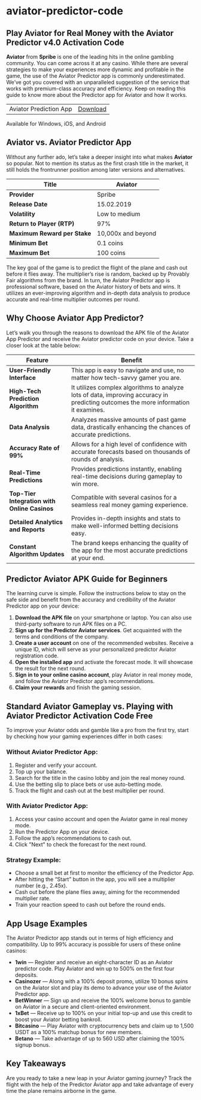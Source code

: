 # aviator-predictor-code
## Play Aviator for Real Money with the Aviator Predictor v4.0 Activation Code

**Aviator** from **Spribe** is one of the leading hits in the online gambling community. You can come across it at any casino. While there are several strategies to make your experiences more dynamic and profitable in the game, the use of the Aviator Predictor app is commonly underestimated. We’ve got you covered with an unparalleled suggestion of the service that works with premium-class accuracy and efficiency. Keep on reading this guide to know more about the Predictor app for Aviator and how it works.

<table>
    <tr>
        <td>Aviator Prediction App</td>
        <td><a href="https://predict-aviator.com/">Download</a></td>
    </tr>
</table>

<div class="info">
    Available for Windows, iOS, and Android
</div>


## Aviator vs. Aviator Predictor App

Without any further ado, let’s take a deeper insight into what makes **Aviator** so popular. Not to mention its status as the first crash title in the market, it still holds the frontrunner position among later versions and alternatives.

| Title       | Aviator             |
|-------------|---------------------|
| **Provider**| Spribe              |
| **Release Date** | 15.02.2019    |
| **Volatility**   | Low to medium  |
| **Return to Player (RTP)** | 97% |
| **Maximum Reward per Stake** | 10,000x and beyond |
| **Minimum Bet** | 0.1 coins      |
| **Maximum Bet** | 100 coins      |

The key goal of the game is to predict the flight of the plane and cash out before it flies away. The multiplier’s rise is random, backed up by Provably Fair algorithms from the brand. In turn, the Aviator Predictor app is professional software, based on the Aviator history of bets and wins. It utilizes an ever-improving algorithm and in-depth data analysis to produce accurate and real-time multiplier outcomes per round.

## Why Choose Aviator App Predictor?

Let’s walk you through the reasons to download the APK file of the Aviator App Predictor and receive the Aviator predictor code on your device. Take a closer look at the table below:

| Feature                       | Benefit                                                                                                                                     |
|-------------------------------|---------------------------------------------------------------------------------------------------------------------------------------------|
| **User-Friendly Interface**    | This app is easy to navigate and use, no matter how tech-savvy gamer you are.                                                              |
| **High-Tech Prediction Algorithm** | It utilizes complex algorithms to analyze lots of data, improving accuracy in predicting outcomes the more information it examines.     |
| **Data Analysis**              | Analyzes massive amounts of past game data, drastically enhancing the chances of accurate predictions.                                      |
| **Accuracy Rate of 99%**       | Allows for a high level of confidence with accurate forecasts based on thousands of rounds of analysis.                                      |
| **Real-Time Predictions**      | Provides predictions instantly, enabling real-time decisions during gameplay to win more.                                                  |
| **Top-Tier Integration with Online Casinos** | Compatible with several casinos for a seamless real money gaming experience.                                          |
| **Detailed Analytics and Reports** | Provides in-depth insights and stats to make well-informed betting decisions easy.                                                         |
| **Constant Algorithm Updates** | The brand keeps enhancing the quality of the app for the most accurate predictions at your end.                                             |

## Predictor Aviator APK Guide for Beginners

The learning curve is simple. Follow the instructions below to stay on the safe side and benefit from the accuracy and credibility of the Aviator Predictor app on your device:

1. **Download the APK file** on your smartphone or laptop. You can also use third-party software to run APK files on a PC.
2. **Sign up for the Predictor Aviator services**. Get acquainted with the terms and conditions of the company.
3. **Create a user account** on one of the recommended websites. Receive a unique ID, which will serve as your personalized predictor Aviator registration code.
4. **Open the installed app** and activate the forecast mode. It will showcase the result for the next round.
5. **Sign in to your online casino account**, play Aviator in real money mode, and follow the Aviator Predictor app’s recommendations.
6. **Claim your rewards** and finish the gaming session.

## Standard Aviator Gameplay vs. Playing with Aviator Predictor Activation Code Free

To improve your Aviator odds and gamble like a pro from the first try, start by checking how your gaming experiences differ in both cases:

### Without Aviator Predictor App:

1. Register and verify your account.
2. Top up your balance.
3. Search for the title in the casino lobby and join the real money round.
4. Use the betting slip to place bets or use auto-betting mode.
5. Track the flight and cash out at the best multiplier per round.

### With Aviator Predictor App:

1. Access your casino account and open the Aviator game in real money mode.
2. Run the Predictor App on your device.
3. Follow the app’s recommendations to cash out.
4. Click "Next" to check the forecast for the next round.

### Strategy Example:

- Choose a small bet at first to monitor the efficiency of the Predictor App.
- After hitting the “Start” button in the app, you will see a multiplier number (e.g., 2.45x).
- Cash out before the plane flies away, aiming for the recommended multiplier rate.
- Train your reaction speed to cash out before the round ends.

## App Usage Examples

The Aviator Predictor app stands out in terms of high efficiency and compatibility. Up to 99% accuracy is possible for users of these online casinos:

- **1win** — Register and receive an eight-character ID as an Aviator predictor code. Play Aviator and win up to 500% on the first four deposits.
- **Casinozer** — Along with a 100% deposit promo, utilize 10 bonus spins on the Aviator slot and play its demo to advance your use of the Aviator Predictor app.
- **BetWinner** — Sign up and receive the 100% welcome bonus to gamble on Aviator in a secure and client-oriented environment.
- **1xBet** — Receive up to 100% on your initial top-up and use this credit to boost your Aviator betting bankroll.
- **Bitcasino** — Play Aviator with cryptocurrency bets and claim up to 1,500 USDT as a 100% matchup bonus for new members.
- **Betano** — Take advantage of up to 560 USD after claiming the 100% signup bonus.

## Key Takeaways

Are you ready to take a new leap in your Aviator gaming journey? Track the flight with the help of the Predictor Aviator app and take advantage of every time the plane remains airborne in the game.
